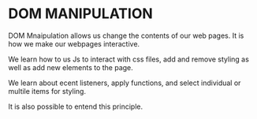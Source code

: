 # DOM MANIPULATION

DOM Mnaipulation allows us change the contents of our web pages. It is how we make our
webpages interactive.

We learn how to us Js to interact with css files, add and remove styling as well as add new elements to the page.

We learn about ecent listeners, apply functions, and select individual or multile items for styling.

It is also possible to entend this principle.
